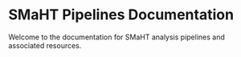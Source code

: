 # SMaHT Pipelines Documentation

Welcome to the documentation for SMaHT analysis pipelines and associated resources.